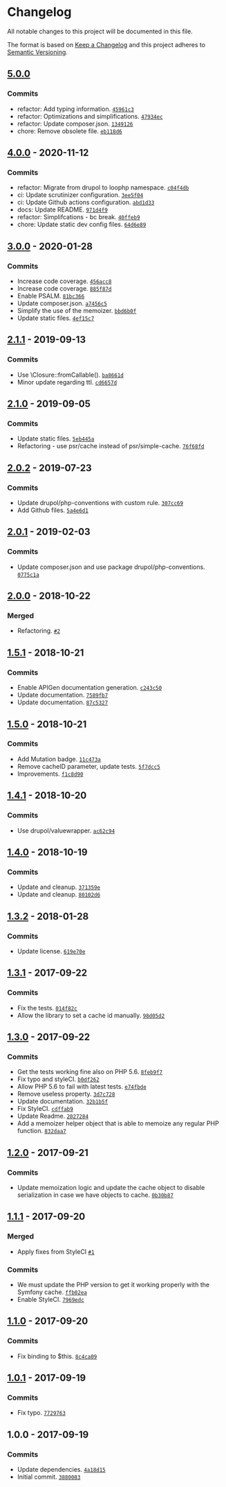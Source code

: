 # Changelog

All notable changes to this project will be documented in this file.

The format is based on [Keep a Changelog](https://keepachangelog.com/en/1.0.0/)
and this project adheres to [Semantic Versioning](https://semver.org/spec/v2.0.0.html).

## [5.0.0](https://github.com/loophp/memoize/compare/4.0.0...5.0.0)

### Commits

- refactor: Add typing information. [`45961c3`](https://github.com/loophp/memoize/commit/45961c3fb5c9eb54ffe421ab5f7d0a7483111df8)
- refactor: Optimizations and simplifications. [`47934ec`](https://github.com/loophp/memoize/commit/47934eca3f3c049a1482e8de70762a128ab5b576)
- refactor: Update composer.json. [`1349126`](https://github.com/loophp/memoize/commit/134912686c5dfbe1865f30aa49fcb43c1378e059)
- chore: Remove obsolete file. [`eb118d6`](https://github.com/loophp/memoize/commit/eb118d65db0b647c452eec6b78eab78e97604cae)

## [4.0.0](https://github.com/loophp/memoize/compare/3.0.0...4.0.0) - 2020-11-12

### Commits

- refactor: Migrate from drupol to loophp namespace. [`c04f4db`](https://github.com/loophp/memoize/commit/c04f4db7203a4c7b44a4961f38a067a1cff00502)
- ci: Update scrutinizer configuration. [`3ee5f04`](https://github.com/loophp/memoize/commit/3ee5f0485a203ad62741872064f6e5a98b05d926)
- ci: Update Github actions configuration. [`abd1d33`](https://github.com/loophp/memoize/commit/abd1d33b9933afcd805473e4cd91a09d11f43e7e)
- docs: Update README. [`971d4f9`](https://github.com/loophp/memoize/commit/971d4f963892d8396db3497c53787890c9424043)
- refactor: Simplifcations - bc break. [`40ffeb9`](https://github.com/loophp/memoize/commit/40ffeb9d9f2ca4dce943ba00bff1bc53a4157e09)
- chore: Update static dev config files. [`64d6e89`](https://github.com/loophp/memoize/commit/64d6e89494e88621bb1ca43e62894e7ef15d747b)

## [3.0.0](https://github.com/loophp/memoize/compare/2.1.1...3.0.0) - 2020-01-28

### Commits

- Increase code coverage. [`456acc8`](https://github.com/loophp/memoize/commit/456acc88e7e2d35f6d7fa58c9032f16e341aec37)
- Increase code coverage. [`885f87d`](https://github.com/loophp/memoize/commit/885f87d1e43d655929a0f8713609cc88cdd49ece)
- Enable PSALM. [`81bc366`](https://github.com/loophp/memoize/commit/81bc36615b18100057def227d1e3041fee5432e1)
- Update composer.json. [`a7456c5`](https://github.com/loophp/memoize/commit/a7456c525f478cfb7c86aa9b102af4faf485ba64)
- Simplify the use of the memoizer. [`bbd6b0f`](https://github.com/loophp/memoize/commit/bbd6b0f6093ff585a2e63b51c5ad7194d5cff2e7)
- Update static files. [`4ef15c7`](https://github.com/loophp/memoize/commit/4ef15c77eccaaddc2211b7bf2a9e61fd3ecce91a)

## [2.1.1](https://github.com/loophp/memoize/compare/2.1.0...2.1.1) - 2019-09-13

### Commits

- Use \Closure::fromCallable(). [`ba8661d`](https://github.com/loophp/memoize/commit/ba8661d47245a56fd6e47879c014d7e8f1b0b6f9)
- Minor update regarding ttl. [`cd6657d`](https://github.com/loophp/memoize/commit/cd6657d8dcd627511940c593432089c7ffe08003)

## [2.1.0](https://github.com/loophp/memoize/compare/2.0.2...2.1.0) - 2019-09-05

### Commits

- Update static files. [`5eb445a`](https://github.com/loophp/memoize/commit/5eb445a8111567c8300629bcccfec8f0ca0a4b1a)
- Refactoring - use psr/cache instead of psr/simple-cache. [`76f68fd`](https://github.com/loophp/memoize/commit/76f68fd3189209eebff3ace8bcac1661bbf19ab9)

## [2.0.2](https://github.com/loophp/memoize/compare/2.0.1...2.0.2) - 2019-07-23

### Commits

- Update drupol/php-conventions with custom rule. [`307cc69`](https://github.com/loophp/memoize/commit/307cc69bcd5dac0b0ac96534bb1da6a77f1ce50d)
- Add Github files. [`5a4e6d1`](https://github.com/loophp/memoize/commit/5a4e6d15e32cf754212f75287343cb717177ca29)

## [2.0.1](https://github.com/loophp/memoize/compare/2.0.0...2.0.1) - 2019-02-03

### Commits

- Update composer.json and use package drupol/php-conventions. [`0775c1a`](https://github.com/loophp/memoize/commit/0775c1ab661340b1f4547e33ba540fcfdb1741a2)

## [2.0.0](https://github.com/loophp/memoize/compare/1.5.1...2.0.0) - 2018-10-22

### Merged

- Refactoring. [`#2`](https://github.com/loophp/memoize/pull/2)

## [1.5.1](https://github.com/loophp/memoize/compare/1.5.0...1.5.1) - 2018-10-21

### Commits

- Enable APIGen documentation generation. [`c243c50`](https://github.com/loophp/memoize/commit/c243c509e0f3d0688451e15a7e913383867c9874)
- Update documentation. [`7589fb7`](https://github.com/loophp/memoize/commit/7589fb7e11977dcbb3d1fb22cf67e5ff2ae20beb)
- Update documentation. [`87c5327`](https://github.com/loophp/memoize/commit/87c53272c792cf6c1e76d8a196f467fd0d53d257)

## [1.5.0](https://github.com/loophp/memoize/compare/1.4.1...1.5.0) - 2018-10-21

### Commits

- Add Mutation badge. [`11c473a`](https://github.com/loophp/memoize/commit/11c473a0d80e26f36c012511b5aebcfa3ed04810)
- Remove cacheID parameter, update tests. [`5f7dcc5`](https://github.com/loophp/memoize/commit/5f7dcc5700059a0d47bb02ffe9173762c207e4b9)
- Improvements. [`f1c8d90`](https://github.com/loophp/memoize/commit/f1c8d90c41db5e4f520d5774cd81b4fad8a73f7c)

## [1.4.1](https://github.com/loophp/memoize/compare/1.4.0...1.4.1) - 2018-10-20

### Commits

- Use drupol/valuewrapper. [`ac62c94`](https://github.com/loophp/memoize/commit/ac62c94737b67e7c8024ff3a615cc3e07979838b)

## [1.4.0](https://github.com/loophp/memoize/compare/1.3.2...1.4.0) - 2018-10-19

### Commits

- Update and cleanup. [`371359e`](https://github.com/loophp/memoize/commit/371359e35bd89fb27b8c37d53cfec56103e80152)
- Update and cleanup. [`80102d6`](https://github.com/loophp/memoize/commit/80102d6c8b9ccd427f9ef657c4b6a2d36d86ef24)

## [1.3.2](https://github.com/loophp/memoize/compare/1.3.1...1.3.2) - 2018-01-28

### Commits

- Update license. [`619e70e`](https://github.com/loophp/memoize/commit/619e70e18b016be5a9cab6b690ff6b9eb5ac96b4)

## [1.3.1](https://github.com/loophp/memoize/compare/1.3.0...1.3.1) - 2017-09-22

### Commits

- Fix the tests. [`014f82c`](https://github.com/loophp/memoize/commit/014f82cf5bc473a9cb4ab75900dbd0abc0887e2a)
- Allow the library to set a cache id manually. [`98d05d2`](https://github.com/loophp/memoize/commit/98d05d23ca49981e37f308d2a289feca4f7050d2)

## [1.3.0](https://github.com/loophp/memoize/compare/1.2.0...1.3.0) - 2017-09-22

### Commits

- Get the tests working fine also on PHP 5.6. [`8feb9f7`](https://github.com/loophp/memoize/commit/8feb9f755db3ad5c98ea058b3e02c6421531c305)
- Fix typo and styleCI. [`b0df262`](https://github.com/loophp/memoize/commit/b0df2622f4cdc4da591fae6179aad5c29b667e1c)
- Allow PHP 5.6 to fail with latest tests. [`e74fbde`](https://github.com/loophp/memoize/commit/e74fbde3f0259c3e265e145516482dbe35faa421)
- Remove useless property. [`3d7c728`](https://github.com/loophp/memoize/commit/3d7c728da4ac211775bf787990df7f16d2b76b2d)
- Update documentation. [`32b1b5f`](https://github.com/loophp/memoize/commit/32b1b5fe9b165008a00c9c5ac2494cef5c693b01)
- Fix StyleCI. [`cdffab9`](https://github.com/loophp/memoize/commit/cdffab9a953ad13e3585ad535ac060173a927833)
- Update Readme. [`2027284`](https://github.com/loophp/memoize/commit/20272846313b6d3a95c2aa0b31b0e6a9a44d7761)
- Add a memoizer helper object that is able to memoize any regular PHP function. [`832daa7`](https://github.com/loophp/memoize/commit/832daa7e6cab81702ee800207f21f796a91c7b27)

## [1.2.0](https://github.com/loophp/memoize/compare/1.1.1...1.2.0) - 2017-09-21

### Commits

- Update memoization logic and update the cache object to disable serialization in case we have objects to cache. [`0b30b87`](https://github.com/loophp/memoize/commit/0b30b87cf7921da9b125b20998a9d76ab578f989)

## [1.1.1](https://github.com/loophp/memoize/compare/1.1.0...1.1.1) - 2017-09-20

### Merged

- Apply fixes from StyleCI [`#1`](https://github.com/loophp/memoize/pull/1)

### Commits

- We must update the PHP version to get it working properly with the Symfony cache. [`ffb02ea`](https://github.com/loophp/memoize/commit/ffb02eac3a6878a64fff1c06515dd37efb149a27)
- Enable StyleCI. [`7969edc`](https://github.com/loophp/memoize/commit/7969edce75c3c9eb0ce1a89c160e26776154eb0c)

## [1.1.0](https://github.com/loophp/memoize/compare/1.0.1...1.1.0) - 2017-09-20

### Commits

- Fix binding to $this. [`8c4ca09`](https://github.com/loophp/memoize/commit/8c4ca093d2c23433a60d04b8f89b645a910b0db8)

## [1.0.1](https://github.com/loophp/memoize/compare/1.0.0...1.0.1) - 2017-09-19

### Commits

- Fix typo. [`7729763`](https://github.com/loophp/memoize/commit/77297635128c2d5e304515e5e646cdfcde564046)

## 1.0.0 - 2017-09-19

### Commits

- Update dependencies. [`4a18d15`](https://github.com/loophp/memoize/commit/4a18d156318ce601fcc4b5cfd01819d14da98d9d)
- Initial commit. [`3880083`](https://github.com/loophp/memoize/commit/3880083cc0b253340c064035a7caf8f59d446c5b)
